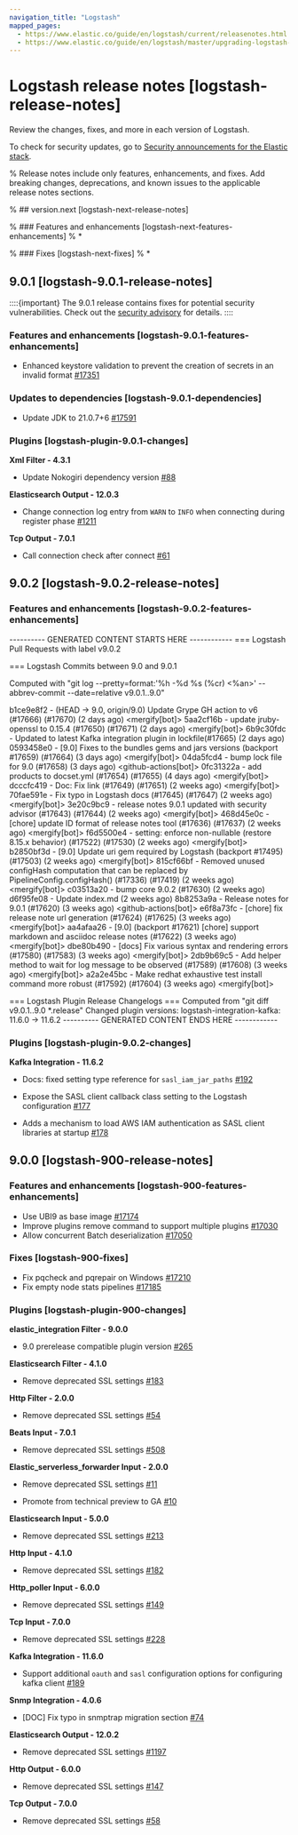 ```yaml
---
navigation_title: "Logstash"
mapped_pages:
  - https://www.elastic.co/guide/en/logstash/current/releasenotes.html
  - https://www.elastic.co/guide/en/logstash/master/upgrading-logstash-9.0.html
---
```


# Logstash release notes [logstash-release-notes]

Review the changes, fixes, and more in each version of Logstash.

To check for security updates, go to [Security announcements for the Elastic stack](https://discuss.elastic.co/c/announcements/security-announcements/31).

% Release notes include only features, enhancements, and fixes. Add breaking changes, deprecations, and known issues to the applicable release notes sections.

% ## version.next [logstash-next-release-notes]

% ### Features and enhancements [logstash-next-features-enhancements]
% *

% ### Fixes [logstash-next-fixes]
% *

## 9.0.1 [logstash-9.0.1-release-notes]

::::{important}
The 9.0.1 release contains fixes for potential security vulnerabilities. 
Check out the [security advisory](https://discuss.elastic.co/c/announcements/security-announcements/31) for details.
::::

### Features and enhancements [logstash-9.0.1-features-enhancements]

* Enhanced keystore validation to prevent the creation of secrets in an invalid format [#17351](https://github.com/elastic/logstash/pull/17351)

### Updates to dependencies [logstash-9.0.1-dependencies]

* Update JDK to 21.0.7+6 [#17591](https://github.com/elastic/logstash/pull/17591)

### Plugins [logstash-plugin-9.0.1-changes]

**Xml Filter - 4.3.1**

* Update Nokogiri dependency version [#88](https://github.com/logstash-plugins/logstash-filter-xml/pull/88)

**Elasticsearch Output - 12.0.3**

* Change connection log entry from `WARN` to `INFO` when connecting during register phase [#1211](https://github.com/logstash-plugins/logstash-output-elasticsearch/pull/1211)

**Tcp Output - 7.0.1**

* Call connection check after connect [#61](https://github.com/logstash-plugins/logstash-output-tcp/pull/61)


## 9.0.2 [logstash-9.0.2-release-notes]

### Features and enhancements [logstash-9.0.2-features-enhancements]

---------- GENERATED CONTENT STARTS HERE ------------
=== Logstash Pull Requests with label v9.0.2

=== Logstash Commits between 9.0 and 9.0.1

Computed with "git log --pretty=format:'%h -%d %s (%cr) <%an>' --abbrev-commit --date=relative v9.0.1..9.0"

b1ce9e8f2 - (HEAD -> 9.0, origin/9.0) Update Grype GH action to v6 (#17666) (#17670) (2 days ago) <mergify[bot]>
5aa2cf16b - update jruby-openssl to 0.15.4  (#17650) (#17671) (2 days ago) <mergify[bot]>
6b9c30fdc - Updated to latest Kafka integration plugin in lockfile(#17665) (2 days ago) <Andrea Selva>
0593458e0 - [9.0] Fixes to the bundles gems and jars versions (backport #17659) (#17664) (3 days ago) <mergify[bot]>
04da5fcd4 - bump lock file for 9.0 (#17658) (3 days ago) <github-actions[bot]>
0fc31322a - add products to docset.yml (#17654) (#17655) (4 days ago) <mergify[bot]>
dcccfc419 - Doc: Fix link (#17649) (#17651) (2 weeks ago) <mergify[bot]>
70fae591e - Fix typo in Logstash docs (#17645) (#17647) (2 weeks ago) <mergify[bot]>
3e20c9bc9 - release notes 9.0.1 updated with security advisor (#17643) (#17644) (2 weeks ago) <mergify[bot]>
468d45e0c - [chore] update ID format of release notes tool (#17636) (#17637) (2 weeks ago) <mergify[bot]>
f6d5500e4 - setting: enforce non-nullable (restore 8.15.x behavior) (#17522) (#17530) (2 weeks ago) <mergify[bot]>
b2850bf3d - [9.0] Update uri gem required by Logstash (backport #17495) (#17503) (2 weeks ago) <mergify[bot]>
815cf66bf - Removed unused configHash computation that can be replaced by PipelineConfig.configHash() (#17336) (#17419) (2 weeks ago) <mergify[bot]>
c03513a20 - bump core 9.0.2 (#17630) (2 weeks ago) <kaisecheng>
d6f95fe08 - Update index.md (2 weeks ago) <kaisecheng>
8b8253a9a - Release notes for 9.0.1 (#17620) (3 weeks ago) <github-actions[bot]>
e6f8a73fc - [chore] fix release note url generation (#17624) (#17625) (3 weeks ago) <mergify[bot]>
aa4afaa26 - [9.0] (backport #17621) [chore] support markdown and asciidoc release notes (#17622) (3 weeks ago) <mergify[bot]>
dbe80b490 - [docs] Fix various syntax and rendering errors (#17580) (#17583) (3 weeks ago) <mergify[bot]>
2db9b69c5 - Add helper method to wait for log message to be observed (#17589) (#17608) (3 weeks ago) <mergify[bot]>
a2a2e45bc - Make redhat exhaustive test install command more robust (#17592) (#17604) (3 weeks ago) <mergify[bot]>

=== Logstash Plugin Release Changelogs ===
Computed from "git diff v9.0.1..9.0 *.release"
Changed plugin versions:
logstash-integration-kafka: 11.6.0 -> 11.6.2
---------- GENERATED CONTENT ENDS HERE ------------

### Plugins [logstash-plugin-9.0.2-changes]

**Kafka Integration - 11.6.2**

* Docs: fixed setting type reference for `sasl_iam_jar_paths` [#192](https://github.com/logstash-plugins/logstash-integration-kafka/pull/192)   

* Expose the SASL client callback class setting to the Logstash configuration [#177](https://github.com/logstash-plugins/logstash-integration-kafka/pull/177)
* Adds a mechanism to load AWS IAM authentication as SASL client libraries at startup [#178](https://github.com/logstash-plugins/logstash-integration-kafka/pull/178)


## 9.0.0 [logstash-900-release-notes]

### Features and enhancements [logstash-900-features-enhancements]

* Use UBI9 as base image [#17174](https://github.com/elastic/logstash/pull/17174)
* Improve plugins remove command to support multiple plugins [#17030](https://github.com/elastic/logstash/pull/17030)
* Allow concurrent Batch deserialization [#17050](https://github.com/elastic/logstash/pull/17050)

### Fixes [logstash-900-fixes]

* Fix pqcheck and pqrepair on Windows [#17210](https://github.com/elastic/logstash/pull/17210)
* Fix empty node stats pipelines [#17185](https://github.com/elastic/logstash/pull/17185)

### Plugins [logstash-plugin-900-changes]

**elastic_integration Filter - 9.0.0**

* 9.0 prerelease compatible plugin version [#265](https://github.com/elastic/logstash-filter-elastic_integration/pull/265)

**Elasticsearch Filter - 4.1.0**

* Remove deprecated SSL settings [#183](https://github.com/logstash-plugins/logstash-filter-elasticsearch/pull/183)

**Http Filter - 2.0.0**

* Remove deprecated SSL settings [#54](https://github.com/logstash-plugins/logstash-filter-http/pull/54)

**Beats Input - 7.0.1**

* Remove deprecated SSL settings [#508](https://github.com/logstash-plugins/logstash-input-beats/pull/508)

**Elastic_serverless_forwarder Input - 2.0.0**

* Remove deprecated SSL settings [#11](https://github.com/logstash-plugins/logstash-input-elastic_serverless_forwarder/pull/11)

* Promote from technical preview to GA [#10](https://github.com/logstash-plugins/logstash-input-elastic_serverless_forwarder/pull/10)

**Elasticsearch Input - 5.0.0**

* Remove deprecated SSL settings [#213](https://github.com/logstash-plugins/logstash-input-elasticsearch/pull/213)

**Http Input - 4.1.0**

* Remove deprecated SSL settings [#182](https://github.com/logstash-plugins/logstash-input-http/pull/182)

**Http_poller Input - 6.0.0**

* Remove deprecated SSL settings [#149](https://github.com/logstash-plugins/logstash-input-http_poller/pull/149)

**Tcp Input - 7.0.0**

* Remove deprecated SSL settings [#228](https://github.com/logstash-plugins/logstash-input-tcp/pull/228)

**Kafka Integration - 11.6.0**

* Support additional `oauth` and `sasl` configuration options for configuring kafka client [#189](https://github.com/logstash-plugins/logstash-integration-kafka/pull/189)

**Snmp Integration - 4.0.6**

* [DOC] Fix typo in snmptrap migration section [#74](https://github.com/logstash-plugins/logstash-integration-snmp/pull/74)

**Elasticsearch Output - 12.0.2**

* Remove deprecated SSL settings [#1197](https://github.com/logstash-plugins/logstash-output-elasticsearch/pull/1197)

**Http Output - 6.0.0**

* Remove deprecated SSL settings [#147](https://github.com/logstash-plugins/logstash-output-http/pull/147)

**Tcp Output - 7.0.0**

* Remove deprecated SSL settings [#58](https://github.com/logstash-plugins/logstash-output-tcp/pull/58)